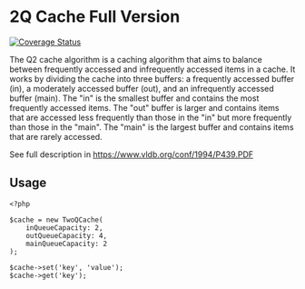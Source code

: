 # 2Q Cache Full Version

[![Coverage Status](https://coveralls.io/repos/github/sokil/php-2q/badge.svg?branch=main)](https://coveralls.io/github/sokil/php-2q?branch=main)

The Q2 cache algorithm is a caching algorithm that aims to balance between frequently accessed
and infrequently accessed items in a cache. It works by dividing the cache into three buffers:
a frequently accessed buffer (in), a moderately accessed buffer (out), and an infrequently accessed buffer (main).
The "in" is the smallest buffer and contains the most frequently accessed items.
The "out" buffer is larger and contains items that are accessed less frequently than those in the "in"
but more frequently than those in the "main".
The "main" is the largest buffer and contains items that are rarely accessed.

See full description in https://www.vldb.org/conf/1994/P439.PDF

## Usage

```
<?php

$cache = new TwoQCache(
    inQueueCapacity: 2,
    outQueueCapacity: 4,
    mainQueueCapacity: 2
);

$cache->set('key', 'value');
$cache->get('key');
```
